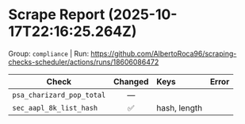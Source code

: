 # Scrape Report (2025-10-17T22:16:25.264Z)

Group: `compliance`  |  Run: https://github.com/AlbertoRoca96/scraping-checks-scheduler/actions/runs/18606086472

| Check | Changed | Keys | Error |
|---|:---:|:--|:--|
| `psa_charizard_pop_total` | — |  |  |
| `sec_aapl_8k_list_hash` | ✅ | hash, length |  |
